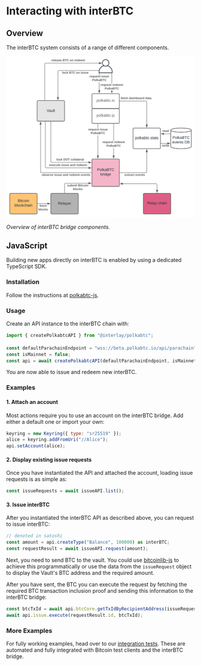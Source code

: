 # Interacting with interBTC

## Overview

The interBTC system consists of a range of different components.

![Components Overview](../_assets/img/developers/components.svg)

*Overview of interBTC bridge components.*

## JavaScript

Building new apps directly on interBTC is enabled by using a dedicated TypeScript SDK.

### Installation

Follow the instructions at [polkabtc-js](https://github.com/interlay/polkabtc-js).

### Usage

Create an API instance to the interBTC chain with:

```js
import { createPolkabtcAPI } from "@interlay/polkabtc";

const defaultParachainEndpoint = "wss://beta.polkabtc.io/api/parachain";
const isMainnet = false;
const api = await createPolkabtcAPI(defaultParachainEndpoint, isMainnet);
```

You are now able to issue and redeem new interBTC.

### Examples

#### 1. Attach an account

Most actions require you to use an account on the interBTC bridge. Add either a default one or import your own:

```js
keyring = new Keyring({ type: "sr25519" });
alice = keyring.addFromUri("//Alice");
api.setAccount(alice);
```

#### 2. Display existing issue requests

Once you have instantiated the API and attached the account, loading issue requests is as simple as:

```js
const issueRequests = await issueAPI.list();
```

#### 3. Issue interBTC

After you instantiated the interBTC API as described above, you can request to issue interBTC:

```js
// denoted in satoshi
const amount = api.createType("Balance", 100000) as interBTC;
const requestResult = await issueAPI.request(amount);
```

Next, you need to send BTC to the vault. You could use [bitcoinlib-js](https://github.com/bitcoinjs/bitcoinjs-lib) to achieve this programmatically or use the data from the `issueRequest` object to display the Vault's BTC address and the required amount.

After you have sent, the BTC you can execute the request by fetching the required BTC transaction inclusion proof and sending this information to the interBTC bridge:

```js
const btcTxId = await api.btcCore.getTxIdByRecipientAddress(issueRequest.vaultBTCAddress);
await api.issue.execute(requestResult.id, btcTxId);
```

### More Examples

For fully working examples, head over to our [integration tests](https://github.com/interlay/polkabtc-js/tree/master/test/integration). These are automated and fully integrated with Bitcoin test clients and the interBTC bridge.
